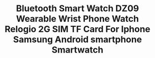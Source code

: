 ---
templateKey: product
id: '32863212725'
title: >-
  Bluetooth Smart Watch DZ09 Wearable Wrist Phone Watch Relogio 2G SIM TF Card
  For Iphone Samsung Android smartphone Smartwatch
images:
  - >-
    /img/0_Bluetooth-Smart-Watch-DZ09-Wearable-Wrist-Phone-Watch-Relogio-2G-SIM-TF-Card-For-Iphone-Samsung.jpg
  - >-
    /img/1_Bluetooth-Smart-Watch-DZ09-Wearable-Wrist-Phone-Watch-Relogio-2G-SIM-TF-Card-For-Iphone-Samsung.jpg
  - >-
    /img/2_Bluetooth-Smart-Watch-DZ09-Wearable-Wrist-Phone-Watch-Relogio-2G-SIM-TF-Card-For-Iphone-Samsung.jpg
  - >-
    /img/3_Bluetooth-Smart-Watch-DZ09-Wearable-Wrist-Phone-Watch-Relogio-2G-SIM-TF-Card-For-Iphone-Samsung.jpg
  - >-
    /img/4_Bluetooth-Smart-Watch-DZ09-Wearable-Wrist-Phone-Watch-Relogio-2G-SIM-TF-Card-For-Iphone-Samsung.jpg
  - >-
    /img/5_Bluetooth-Smart-Watch-DZ09-Wearable-Wrist-Phone-Watch-Relogio-2G-SIM-TF-Card-For-Iphone-Samsung.jpg
options:
  - title: Color
    options:
      - optionId: '14:29'
        src: /img/32863212725_Color_0_0.jpg
        text: White
      - optionId: '14:193'
        src: /img/32863212725_Color_0_1.jpg
        text: Black
      - optionId: '14:350853'
        src: /img/32863212725_Color_0_2.jpg
        text: Silver
      - optionId: '14:350850'
        src: /img/32863212725_Color_0_3.jpg
        text: Gold
  - title: Size
    options:
      - optionId: '5:361385'
        text: Without Retail box
      - optionId: '5:361386'
        text: With Retail box
variants:
  - skuAttr: '14:193;5:361385#Without Retail box'
    pricing: '16.80'
    discount: '10.42'
    combinedAttributes:
      - '14:193'
      - '5:361385'
  - skuAttr: '14:193;5:361386#With Retail box'
    pricing: '18.00'
    discount: '11.16'
    combinedAttributes:
      - '14:193'
      - '5:361386'
  - skuAttr: '14:350850;5:361385#Without Retail box'
    pricing: '16.80'
    discount: '10.42'
    combinedAttributes:
      - '14:350850'
      - '5:361385'
  - skuAttr: '14:350850;5:361386#With Retail box'
    pricing: '18.00'
    discount: '11.16'
    combinedAttributes:
      - '14:350850'
      - '5:361386'
  - skuAttr: '14:350853;5:361385#Without Retail box'
    pricing: '16.80'
    discount: '10.42'
    combinedAttributes:
      - '14:350853'
      - '5:361385'
  - skuAttr: '14:350853;5:361386#With Retail box'
    pricing: '18.00'
    discount: '11.16'
    combinedAttributes:
      - '14:350853'
      - '5:361386'
  - skuAttr: '14:29;5:361385#Without Retail box'
    pricing: '16.80'
    discount: '10.42'
    combinedAttributes:
      - '14:29'
      - '5:361385'
  - skuAttr: '14:29;5:361386#With Retail box'
    pricing: '18.00'
    discount: '11.16'
    combinedAttributes:
      - '14:29'
      - '5:361386'
tags:
  - Function
  - >-
    Passometer,Sleep Tracker,Calendar,Dial Call,Push Message,Fitness
    Tracker,Answer Call,Message Reminder,Call Reminder
  - Language
  - 'Russian,Portuguese,Spanish,English,Hebrew,German,Italian,Dutch,French'
  - Compatibility
  - All Compatible
  - Type
  - On Wrist
  - System
  - None
  - ROM
  - <128MB
  - RAM
  - <128MB
  - Rear Camera
  - 0.3MP
  - Battery Capacity
  - 180-220mAh
  - Network Mode
  - 2g
  - SIM Card Available
  - 'Yes'
  - Waterproof Grade
  - Life Waterproof
  - Band Material
  - Rubber
  - Case Material
  - Steel
  - Screen Shape
  - Square
  - Application Age Group
  - Adult
  - Style
  - Fashion
  - Movement Type
  - Electronic
  - Display Size
  - 1.54 inch
  - Resolution
  - 240*240
  - CPU Manufacturer
  - Mediatek
  - Battery Detachable
  - 'Yes'
  - Band Detachable
  - 'Yes'
  - CPU Model
  - MTK6261D
  - Brand Name
  - Maxinrytec
  - package
  - Retail Box or not depend on your choice
  - use
  - For life easy
  - color
  - 4 colors for choice
  - is_customized
  - 'Yes'
  - Key word 1
  - smart watch
  - Key word 2
  - smartwatch
  - Key word 3
  - Wristwatch
  - Key word 4
  - smart watch Men
  - Key word 5
  - Android smartwatch
  - Key word 6
  - DZ09
meta: {}
---